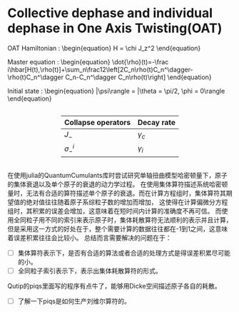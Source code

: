 # Collective dephase and individual dephase in One Axis Twisting(OAT) <br>

OAT Hamiltonian :
\begin{equation}
H = \chi J_z^2
\end{equation}

Master equation :
\begin{equation}
\dot{\rho}(t)=-\frac i\hbar[H(t),\rho(t)]+\sum_n\frac12\left[2C_n\rho(t)C_n^\dagger-\rho(t)C_n^\dagger C_n-C_n^\dagger C_n\rho(t)\right]
\end{equation}

Initial state :
\begin{equation}
|\psi\rangle = |\theta = \pi/2, \phi = 0\rangle
\end{equation}

<style>
.center 
{
  width: auto;
  display: table;
  margin-left: auto;
  margin-right: auto;
}
</style>

<div class="center">

| Collapse operators | Decay rate  | 
| :--------  | :-----  |
| $J_-$ | $\gamma_c$ |
| $\sigma_-^i$ | $\gamma_i$  |

</div>

在使用julia的QuantumCumulants库时尝试研究单轴扭曲模型哈密顿量下，原子的集体衰退以及单个原子的衰退的动力学过程。
在使用集体算符描述系统哈密顿量时，无法有合适的算符描述单个原子的衰退。而在计算方程组时，集体算符其期望值的绝对值往往随着原子系综粒子数的增加而增加，
这使得在计算偏微分方程组时，其积累的误差会增加，这意味着在短时间内计算的准确度不再可信。
而使用全同粒子用不同的索引来表示原子时，集体耗散算符无法顺利的表示并且计算，但是采用这一方式的好处在于，整个需要计算的数据往往都在-1到1之间，这意味着误差积累往往会比较小。
总结而言需要解决的问题在于：
-[ ]  集体算符表示下，是否有合适的算法或者合适的处理方式是得误差积累尽可能的小。
-[ ]  全同粒子索引表示下，表示出集体耗散算符的形式。

Qutip的piqs里面写的程序有点牛了，能够用Dicke空间描述原子各自的耗散。
-[ ] 了解一下piqs是如何生产刘维尔算符的。
